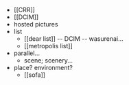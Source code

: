 - [[CRR]]
- [[DCIM]]
- hosted pictures
- list
    - [[dear list]] -- DCIM -- wasurenai...
    - [[metropolis list]]
- parallel...
    - scene; scenery...
- place? environment?
    - [[sofa]]
